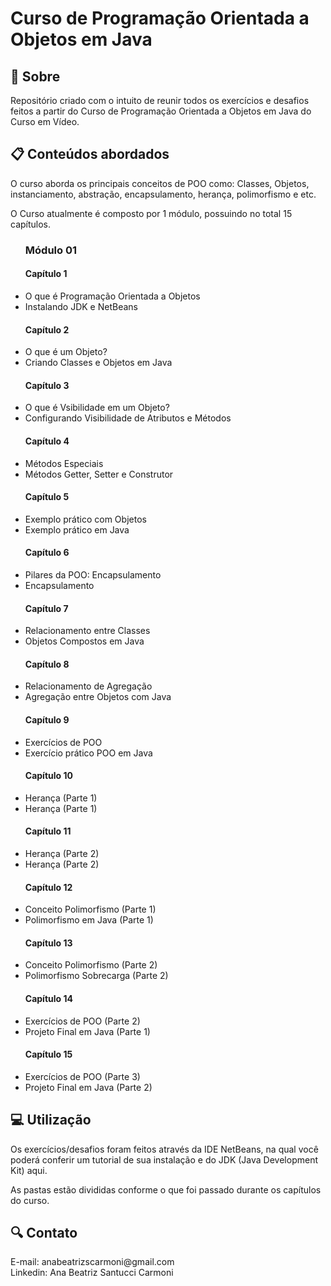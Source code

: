 # Curso de Programação Orientada a Objetos em Java
<h2>📌 Sobre</h2>
<P>Repositório criado com o intuito de reunir todos os exercícios e desafios feitos a partir do Curso de Programação Orientada a Objetos em Java do Curso em Vídeo.</P>

<h2>📋 Conteúdos abordados</h2>
<p>O curso aborda os principais conceitos de POO como: Classes, Objetos, instanciamento, abstração, encapsulamento, herança, polimorfismo e etc.</p>
<p>O Curso atualmente é composto por 1 módulo, possuindo no total 15 capítulos. 
  <ul>
    <h3>Módulo 01</h3>
    <h4>Capítulo 1</h4>
    <li>O que é Programação Orientada a Objetos
    <li>Instalando JDK e NetBeans
    <h4>Capítulo 2</h4>
    <li>O que é um Objeto?
    <li>Criando Classes e Objetos em Java
    <h4>Capítulo 3</h4>
    <li>O que é Vsibilidade em um Objeto?
    <li>Configurando Visibilidade de Atributos e Métodos
    <h4>Capítulo 4</h4>
    <li>Métodos Especiais
    <li>Métodos Getter, Setter e Construtor 
    <h4>Capítulo 5</h4>
    <li>Exemplo prático com Objetos
    <li>Exemplo prático em Java
    <h4>Capítulo 6</h4>
    <li>Pilares da POO: Encapsulamento
    <li>Encapsulamento   
    <h4>Capítulo 7</h4>
    <li>Relacionamento entre Classes
    <li>Objetos Compostos em Java
    <h4>Capítulo 8</h4>
    <li>Relacionamento de Agregação
    <li>Agregação entre Objetos com Java
    <h4>Capítulo 9</h4>
    <li>Exercícios de POO
    <li>Exercício prático POO em Java
    <h4>Capítulo 10</h4>
    <li>Herança (Parte 1)
    <li>Herança (Parte 1)
    <h4>Capítulo 11</h4>
    <li>Herança (Parte 2)
    <li>Herança (Parte 2)
    <h4>Capítulo 12</h4>
    <li>Conceito Polimorfismo (Parte 1)
    <li>Polimorfismo em Java (Parte 1)    
    <h4>Capítulo 13</h4>
    <li>Conceito Polimorfismo (Parte 2)
    <li>Polimorfismo Sobrecarga (Parte 2) 
    <h4>Capítulo 14</h4>
    <li>Exercícios de POO (Parte 2)
    <li>Projeto Final em Java (Parte 1)
    <h4>Capítulo 15</h4>
    <li>Exercícios de POO (Parte 3)
    <li>Projeto Final em Java (Parte 2)
  </ul>
</p>
<h2>💻 Utilização</h2>
<p>Os exercícios/desafios foram feitos através da IDE NetBeans, na qual você poderá conferir um tutorial de sua instalação e do JDK (Java Development Kit)<a style="text-decoration: none;"href="https://youtu.be/Ucyx_QPfDng"> aqui</a>. </p>
<p>As pastas estão divididas conforme o que foi passado durante os capítulos do curso.</p>

<h2>🔍 Contato</h2>
<p>E-mail: anabeatrizscarmoni@gmail.com <br>
Linkedin: Ana Beatriz Santucci Carmoni
</p>

